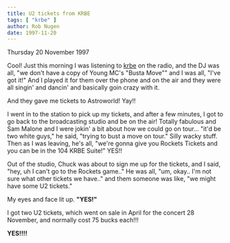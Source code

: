 ```yaml
---
title: U2 tickets from KRBE
tags: [ "krbe" ]
author: Rob Nugen
date: 1997-11-20
---
```


<p class=date>Thursday 20 November 1997</p>

<p>
Cool!  Just this morning I was listening to <a href=https://www.krbe.com>krbe</a> on the radio, and the DJ was all, "we don't have a copy of Young MC's "Busta Move"" and I was all, "I've got it!"  And I played it for them over the phone and on the air and they were all singin' and dancin' and basically goin crazy with it.<p>
And they gave me tickets to Astroworld!  Yay!!
<p>
I went in to the station to pick up my tickets, and after a few minutes, I got to go back to the broadcasting studio and be on the air!  Totally fabulous and Sam Malone and I were jokin' a bit about how we could go on tour... "it'd be two white guys," he said, "trying to bust a move on tour."  Silly wacky stuff. Then as I was leaving, he's all, "we're gonna give you Rockets Tickets
and you can be in the 104 KRBE Suite!"  YES!!
<p>
Out of the studio, Chuck was about to sign me up for the tickets, and I said, "hey, uh I can't go to the Rockets game.."  He was all, "um, okay.. I'm not sure what other tickets we have.." and them someone was like, "we might have some U2 tickets."<p>
My eyes and face lit up.  <b>"YES!"</b><p>
I got two U2 tickets, which went on sale in April for the concert 28 November, and normally cost 75 bucks each!!!<p>
<b>YES!!!!</b>

<p>

